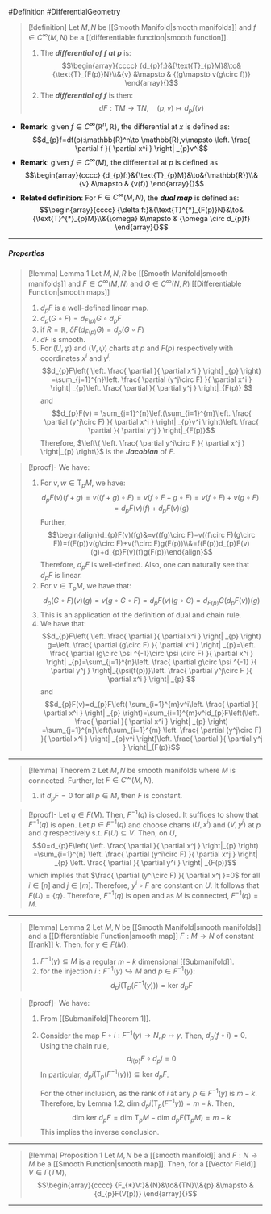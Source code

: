 #Definition #DifferentialGeometry 

> [!definition]
> Let $M,N$ be [[Smooth Manifold|smooth manifolds]] and $f\in C^\infty(M,N)$ be a [[differentiable function|smooth function]]. 
> 1. The ***differential of $f$ at $p$*** is:$$\begin{array}{cccc} {d_{p}f:}&{\text{T}_{p}M}&\to&{\text{T}_{F(p)}N}\\&{v} &\mapsto & {(g\mapsto v(g\circ f))} \end{array}{}$$
> 2. The ***differential of $f$*** is then: $$dF:\text{T}M\to \text{T}N,\quad (p,v)\mapsto d_{p}f(v)$$
- **Remark**: given $f\in C^\infty(\mathbb{R}^n,\mathbb{R})$, the differential at $x$ is defined as: $$d_{p}f=df(p):\mathbb{R}^n\to \mathbb{R},v\mapsto  \left. \frac{ \partial f }{ \partial x^i }  \right| _{p}v^i$$
- **Remark**: given $f\in C^\infty(M)$, the differential at $p$ is defined as $$\begin{array}{cccc} {d_{p}f:}&{\text{T}_{p}M}&\to&{\mathbb{R}}\\&{v} &\mapsto & {v(f)} \end{array}{}$$
- **Related definition**: For $F\in C^\infty(M,N)$, the ***dual map*** is defined as: $$\begin{array}{cccc} {\delta f:}&{\text{T}^{*}_{F(p)}N}&\to&{\text{T}^{*}_{p}M}\\&{\omega} &\mapsto & {\omega \circ d_{p}f} \end{array}{}$$
---
##### Properties
> [!lemma] Lemma 1
> Let $M,N,R$ be [[Smooth Manifold|smooth manifolds]] and $F\in C^\infty(M,N)$ and $G\in C^\infty(N,R)$ [[Differentiable Function|smooth maps]] 
> 1. $d_{p}F$ is a well-defined linear map.
> 2. $d_{p}(G\circ F)=d_{F(p)}G\circ d_{p}F$
> 3. if $R=\mathbb{R}$, $\delta F(d_{F(p)}G)=d_{p}(G\circ F)$
> 4. $dF$ is smooth.
> 5. For $(U,\varphi)$ and $(V,\psi)$ charts at $p$ and $F(p)$ respectively with coordinates $x^i$ and $y^j$: $$d_{p}F\left( \left. \frac{ \partial  }{ \partial x^i }  \right| _{p} \right) =\sum_{j=1}^{n}\left. \frac{ \partial (y^j\circ F) }{ \partial x^i }  \right| _{p}\left. \frac{ \partial  }{ \partial y^j }  \right|_{F(p)} $$and$$d_{p}F(v) = \sum_{j=1}^{n}\left(\sum_{i=1}^{m}\left. \frac{ \partial (y^j\circ F) }{ \partial x^i }  \right| _{p}v^i \right)\left. \frac{ \partial  }{ \partial y^j }  \right|_{F(p)}$$
> 	Therefore, $\left\{  \left. \frac{ \partial y^i\circ F }{ \partial x^j } \right|_{p}  \right\}$ is the ***Jacobian*** of $F$.

> [!proof]-
> We have:
> 1. For $v,w\in \text{T}_{p}M$, we have: $$d_{p}F(v)(f+g)=v((f+g)\circ F)=v(f\circ F+g\circ F)=v(f\circ F)+v(g\circ F)=d_{p}F(v)(f)+d_{p}F(v)(g)$$Further, $$\begin{align}d_{p}F(v)(fg)&=v((fg)\circ F)=v((f\circ F)(g\circ F))=f(F(p))v(g\circ F)+v(f\circ F)g(F(p))\\&=f(F(p))d_{p}F(v)(g)+d_{p}F(v)(f)g(F(p))\end{align}$$Therefore, $d_{p}F$ is well-defined. Also, one can naturally see that $d_{p}F$ is linear.
> 2. For $v\in \text{T}_{p}M$, we have that: $$d_{p}(G\circ F)(v)(g)=v(g\circ G\circ F)=d_{p}F(v)(g\circ G)=d_{F(p)}G(d_{p}F(v))(g)$$
> 3. This is an application of the definition of dual and chain rule.
> 4. We have that: $$d_{p}F\left( \left. \frac{ \partial  }{ \partial x^i }  \right| _{p} \right) g=\left. \frac{ \partial (g\circ F) }{ \partial x^i }  \right| _{p}=\left. \frac{ \partial (g\circ \psi ^{-1}\circ \psi \circ F) }{ \partial x^i }  \right| _{p}=\sum_{j=1}^{n}\left. \frac{ \partial g\circ \psi ^{-1} }{ \partial y^j }  \right|_{\psi(f(p))}\left. \frac{ \partial y^j\circ F }{ \partial x^i }  \right| _{p} $$ and$$d_{p}F(v)=d_{p}F\left( \sum_{i=1}^{m}v^i\left. \frac{ \partial  }{ \partial x^i }  \right| _{p} \right)=\sum_{i=1}^{m}v^id_{p}F\left(\left. \frac{ \partial  }{ \partial x^i }  \right| _{p}  \right) =\sum_{j=1}^{n}\left(\sum_{i=1}^{m} \left. \frac{ \partial (y^j\circ F) }{ \partial x^i }  \right| _{p}v^i \right)\left. \frac{ \partial  }{ \partial y^j }  \right|_{F(p)}$$
---


> [!lemma] Theorem 2
> Let $M,N$ be smooth manifolds where $M$ is connected. Further, let $F\in C^\infty(M,N)$. 
> 1. if $d_{p}F=0$ for all $p\in M$, then $F$ is constant.

> [!proof]-
> Let $q\in F(M)$. Then, $F^{-1}(q)$ is closed. It suffices to show that $F^{-1}(q)$ is open. Let $p\in F^{-1}(q)$ and choose charts $(U,x^i)$ and $(V,y^j)$ at $p$ and $q$ respectively s.t. $F(U)\subseteq V$. Then, on $U$, $$0=d_{p}F\left( \left. \frac{ \partial  }{ \partial x^j }  \right|_{p}  \right) =\sum_{i=1}^{n} \left. \frac{ \partial (y^i\circ F) }{ \partial x^j }  \right| _{p} \left. \frac{ \partial  }{ \partial y^i }  \right| _{F(p)}$$which implies that $\frac{ \partial (y^i\circ F) }{ \partial x^j }=0$ for all $i\in[n]$ and $j\in [m]$. Therefore, $y^i\circ F$ are constant on $U$. It follows that $F(U)=\{ q \}$. Therefore, $F^{-1}(q)$ is open and as $M$ is connected, $F^{-1}(q)=M$.
---

> [!lemma] Lemma 2
> Let $M,N$ be [[Smooth Manifold|smooth manifolds]] and a [[Differentiable Function|smooth map]] $F:M\to N$ of constant [[rank]] $k$. Then, for $y\in F(M)$:
> 1. $F^{-1}(y)\subseteq M$ is a regular $m-k$ dimensional [[Submanifold]].
> 2. for the injection $i:F^{-1}(y)\hookrightarrow M$ and $p\in F^{-1}(y)$:$$d_{p}i(\text{T}_{p}(F^{-1}(y)))=\text{ker }d_{p}F$$

> [!proof]-
> We have:
> 1. From [[Submanifold|Theorem 1]].
> 2. Consider the map $F\circ i:F^{-1}(y)\to N,p\mapsto y$. Then, $d_{p}(f\circ i)=0$. Using the chain rule, $$d_{i(p)}F\circ d_{p}i=0$$In particular, $d_{p}i(\text{T}_{p}(F^{-1}(y)))\subseteq \text{ker }d_{p}F$.
>    
>    For the other inclusion, as the rank of $i$ at any $p\in F^{-1}(y)$ is $m-k$. Therefore, by Lemma 1.2, $\text{dim }d_{p}i(\text{T}_{p}(F^{-1}y))=m-k$. Then, $$\text{dim }\text{ker }d_{p}F=\text{dim }\text{T}_{p}M-\text{dim }d_{p}F(\text{T}_{p}M)=m-k$$This implies the inverse conclusion.
---
> [!lemma] Proposition 1
> Let $M,N$ be a [[smooth manifold]] and $F:N\to M$ be a [[Smooth Function|smooth map]]. Then, for a [[Vector Field]] $V\in \Gamma(TM)$, $$\begin{array}{cccc} {F_{*}V:}&{N}&\to&{TN}\\&{p} &\mapsto & {d_{p}F(V(p))} \end{array}{}$$
---
